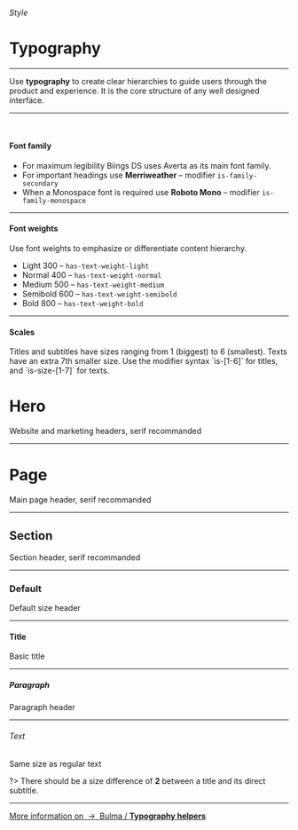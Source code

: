 <h6 class="subtitle is-6 is-uppercase has-text-grey">Style</h6><h1 class="title is-1">Typography</h1>
<hr class="is-visible">
<p class="subtitle is-5 is-family-secondary">
    Use <strong>typography</strong> to create clear hierarchies to guide users through the product and experience. It is the core structure of any well designed interface.
</p>

<hr class="is-visible"><br>

<h4 class="title is-4 is-family-primary">Font family</h4>

<ul class="list">
    <li>For maximum legibility Biings DS uses <span class="is-family-primary has-text-weight-medium">Averta</span> as its main font family.</li>
    <li>For important headings use <strong class="is-family-secondary has-text-weight-bold">Merriweather</strong> – modifier <code>is-family-secondary</code></li>
    <li>When a Monospace font is required use <strong class="is-family-monospace">Roboto Mono</strong> – modifier <code>is-family-monospace</code></li>
</ul>

<hr class="is-large is-visible">
<h4 class="title is-4 is-spaced is-family-primary">Font weights</h4>
<p class="subtitle is-6">Use font weights to emphasize or differentiate content hierarchy.</p>

<ul class="list">
    <li><span class="has-text-weight-light">Light 300</span> – <code>has-text-weight-light</code></li>
    <li><span class="has-text-weight-normal">Normal 400</span> – <code>has-text-weight-normal</code></li>
    <li><span class="has-text-weight-medium">Medium 500</span> – <code>has-text-weight-medium</code></li>
    <li><span class="has-text-weight-semibold">Semibold 600</span> – <code>has-text-weight-semibold</code></li>
    <li><span class="has-text-weight-bold">Bold 800</span> – <code>has-text-weight-bold</code></li>
</ul>

<hr class="is-large is-visible">
<h4 class="title is-4 is-spaced is-family-primary">Scales</h4>
<p class="subtitle is-6">
Titles and subtitles have sizes ranging from 1 (biggest) to 6 (smallest). Texts have an extra 7th smaller size. Use the modifier syntax `is-[1-6]` for titles, and `is-size-[1-7]` for texts.
</p>
<div class="box">
    <h1 class="title is-0 is-serif">Hero</h1><div class="subtitle is-4 has-text-grey">Website and marketing headers, serif recommanded</div>
    <hr class="is-smaller">
    <h1 class="title is-1 is-serif">Page</h1><div class="subtitle is-4 has-text-grey">Main page header, serif recommanded</div>
    <hr class="is-smaller">
    <h2 class="title is-2 is-serif">Section</h2><div class="subtitle is-4 has-text-grey">Section header, serif recommanded</div>
    <hr class="is-smaller">
    <h3 class="title is-3">Default</h3><div class="subtitle is-5 has-text-grey">Default size header</div>
    <hr class="is-smaller">
    <h4 class="title is-4">Title</h4><div class="subtitle is-5 has-text-grey">Basic title</div>
    <hr class="is-smaller">
    <h5 class="title is-5">Paragraph</h5><div class="subtitle is-6 has-text-grey">Paragraph header</div>
    <hr class="is-smaller">
    <h6 class="title is-6">Text</h6><div class="subtitle is-6 has-text-grey">Same size as regular text</div>
</div>

?> There should be a size difference of <strong>2</strong> between a title and its direct subtitle.

<hr>

<a href="http://bulma.io/documentation/modifiers/typography-helpers/" target="blank" class="box is-bordered is-link">
    More information on &nbsp;→&nbsp; <span class="has-text-primary">Bulma / <strong>Typography helpers</strong></span>
</a>